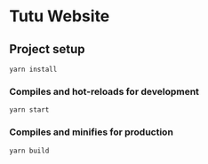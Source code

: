 # Tutu Website

## Project setup
```
yarn install
```

### Compiles and hot-reloads for development
```
yarn start
```

### Compiles and minifies for production
```
yarn build
```